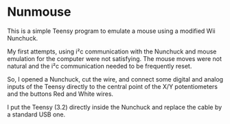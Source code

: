 Nunmouse
=========

This is a simple Teensy program to emulate a mouse using a modified Wii Nunchuck.


My first attempts, using i²c communication with the Nunchuck and mouse emulation for the computer were not satisfying.
The mouse moves were not natural and the i²c communication needed to be frequently reset.

So, I opened a Nunchuck, cut the wire, and connect some digital and analog inputs of the Teensy directly to the central point of the X/Y potentiometers and the buttons Red and White wires.

I put the Teensy (3.2) directly inside the Nunchuck and replace the cable by a standard USB one.


